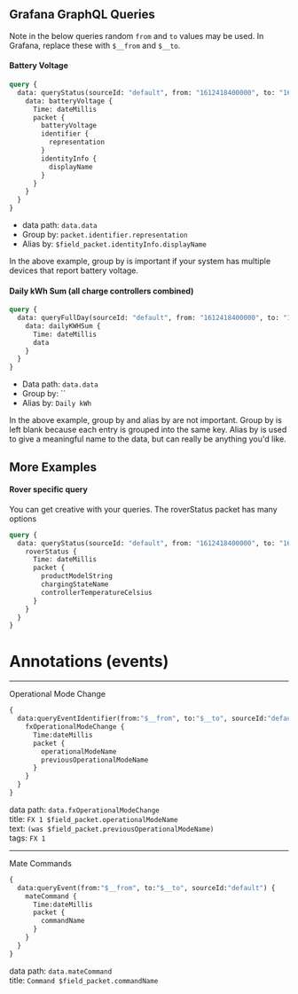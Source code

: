 ## Grafana GraphQL Queries

Note in the below queries random `from` and `to` values may be used. In Grafana, replace these with `$__from` and `$__to`.

#### Battery Voltage
```graphql
query {
  data: queryStatus(sourceId: "default", from: "1612418400000", to: "1612504800000") {
    data: batteryVoltage {
      Time: dateMillis
      packet {
        batteryVoltage
        identifier {
          representation
        }
        identityInfo {
          displayName
        }
      }
    }
  }
}
```
* data path: `data.data`
* Group by: `packet.identifier.representation`
* Alias by: `$field_packet.identityInfo.displayName`

In the above example, group by is important if your system has multiple devices that report battery voltage.

#### Daily kWh Sum (all charge controllers combined)
```graphql
query {
  data: queryFullDay(sourceId: "default", from: "1612418400000", to: "1612504800000") {
    data: dailyKWHSum {
      Time: dateMillis
      data
    }  
  }
}
```
* Data path: `data.data`
* Group by: ``
* Alias by: `Daily kWh`

In the above example, group by and alias by are not important. Group by is left blank because each entry is grouped into
the same key. Alias by is used to give a meaningful name to the data, but can really be anything you'd like.

## More Examples
#### Rover specific query
You can get creative with your queries. The roverStatus packet has many options
```graphql
query {
  data: queryStatus(sourceId: "default", from: "1612418400000", to: "1612504800000") {
    roverStatus {
      Time: dateMillis
      packet {
        productModelString
        chargingStateName
        controllerTemperatureCelsius
      }
    }
  }
}
```

# Annotations (events)

---
Operational Mode Change
```graphql
{
  data:queryEventIdentifier(from:"$__from", to:"$__to", sourceId:"default", fragmentId:1, identifier:"SupplementaryIdentifier(identifier=OutbackIdentifier(address=1), supplementaryType=FX_OPERATIONAL_MODE_CHANGE)") {
    fxOperationalModeChange {
      Time:dateMillis
      packet {
        operationalModeName
        previousOperationalModeName
      }
    }
  }
}
```
data path: `data.fxOperationalModeChange` <br/>
title: `FX 1 $field_packet.operationalModeName` <br/>
text: `(was $field_packet.previousOperationalModeName)` <br/>
tags: `FX 1`

---

Mate Commands
```graphql
{
  data:queryEvent(from:"$__from", to:"$__to", sourceId:"default") {
    mateCommand {
      Time:dateMillis
      packet {
        commandName
      }
    }
  }
}
```
data path: `data.mateCommand` <br/>
title: `Command $field_packet.commandName`
